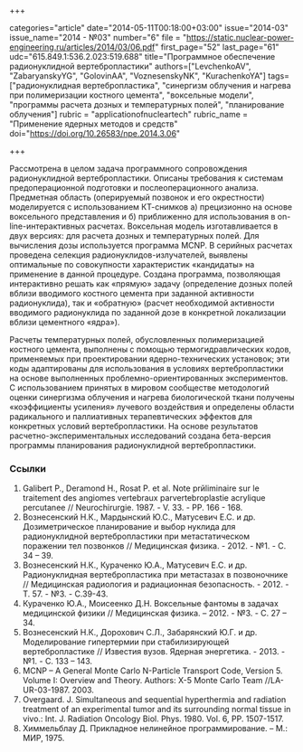 +++

categories="article"
date="2014-05-11T00:18:00+03:00"
issue="2014-03"
issue_name="2014 - №03"
number="6"
file = "https://static.nuclear-power-engineering.ru/articles/2014/03/06.pdf"
first_page="52"
last_page="61"
udc="615.849.1:536.2.023:519.688"
title="Программное обеспечение радионуклидной вертебропластики"
authors=["LevchenkoAV", "ZabaryanskyYG", "GolovinАА", "VoznesenskyNK", "KurachenkoYA"]
tags=["радионуклидная вертебропластика", "синергизм облучения и нагрева при полимеризации костного цемента", "воксельные модели", "программы расчета дозных и температурных полей", "планирование облучения"]
rubric = "applicationofnucleartech"
rubric_name = "Применение ядерных методов и средств"
doi="https://doi.org/10.26583/npe.2014.3.06"

+++

Рассмотрена в целом задача программного сопровождения радионуклидной вертебропластики. Описаны требования к системам предоперационной подготовки и послеоперационного анализа. Предметная область (оперируемый позвонок и его окрестности) моделируется с использованием КТ-снимков а) прецизионно на основе воксельного представления и б) приближенно для использования в on-line-интерактивных расчетах. Воксельная модель изготавливается в двух версиях: для расчета дозных и температурных полей. Для вычисления дозы используется программа MCNP. В серийных расчетах проведена селекция радионуклидов-излучателей, выявлены оптимальные по совокупности характеристик «кандидаты» на применение в данной процедуре. Создана программа, позволяющая интерактивно решать как «прямую» задачу (определение дозных полей вблизи вводимого костного цемента при заданной активности радионуклида), так и «обратную» (расчет необходимой активности вводимого радионуклида по заданной дозе в конкретной локализации вблизи цементного «ядра»).

Расчеты температурных полей, обусловленных полимеризацией костного цемента, выполнены с помощью термогидравлических кодов, применяемых при проектировании ядерно-технических установок; эти коды адаптированы для использования в условиях вертебропластики на основе выполненных проблемно-ориентированных экспериментов. С использованием принятых в мировом сообществе методологий оценки синергизма облучения и нагрева биологической ткани получены «коэффициенты усиления» лучевого воздействия и определены области радикального и паллиативных терапевтических эффектов для конкретных условий вертебропластики. На основе результатов расчетно-экспериментальных исследований создана бета-версия программы планирования радионуклидной вертебропластики.

### Ссылки

1. Galibert P., Deramond H., Rosat P. et al. Note prйliminaire sur le traitement des angiomes vertebraux parvertebroplastie acrylique percutanee // Neurochirurgie. 1987. - V. 33. - PP. 166 - 168.
2. Вознесенский Н.К., Мардынский Ю.С., Матусевич Е.С. и др. Дозиметрическое планирование и выбор нуклида для радионуклидной вертебропластики при метастатическом поражении тел позвонков // Медицинская физика. - 2012. - №1. - С. 34 – 39.
3. Вознесенский Н.К., Кураченко Ю.А., Матусевич Е.С. и др. Радионуклидная вертебропластика при метастазах в позвоночнике // Медицинская радиология и радиационная безопасность. - 2012. - Т. 57. - №3. - С.39-43.
4. Кураченко Ю.А., Моисеенко Д.Н. Воксельные фантомы в задачах медицинской физики // Медицинская физика. – 2012. - №3. - С. 27 – 34.
5. Вознесенский Н.К., Дорохович С.Л., Забарянский Ю.Г. и др. Моделирование гипертермии при стабилизирующей вертебропластике // Известия вузов. Ядерная энергетика. - 2013. -№1. - С. 133 – 143.
6. MCNP – A General Monte Carlo N-Particle Transport Code, Version 5. Volume I: Overview and Theory. Authors: X-5 Monte Carlo Team //LA-UR-03-1987. 2003.
7. Overgaard. J. Simultaneous and sequential hyperthermia and radiation treatment of an experimental tumor and its surrounding normal tissue in vivo.: Int. J. Radiation Oncology Biol. Phys. 1980. Vol. 6, PP. 1507-1517.
8. Химмельблау Д. Прикладное нелинейное программирование. – М.: МИР, 1975.